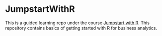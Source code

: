 # JumpstartWithR
This is a guided learning repo under the course [Jumpstart with R](https://university.business-science.io/p/jumpstart-with-r). This repository contains basics of getting started with R for business analytics.
